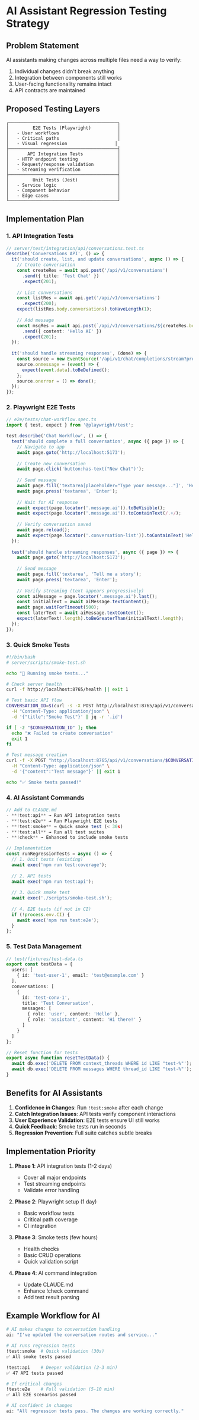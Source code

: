 # AI Assistant Regression Testing Strategy

## Problem Statement
AI assistants making changes across multiple files need a way to verify:
1. Individual changes didn't break anything
2. Integration between components still works
3. User-facing functionality remains intact
4. API contracts are maintained

## Proposed Testing Layers

```
┌─────────────────────────────────────────┐
│         E2E Tests (Playwright)          │
│   - User workflows                      │
│   - Critical paths                      │
│   - Visual regression                  │
├─────────────────────────────────────────┤
│       API Integration Tests             │
│   - HTTP endpoint testing               │
│   - Request/response validation         │
│   - Streaming verification              │
├─────────────────────────────────────────┤
│         Unit Tests (Jest)               │
│   - Service logic                       │
│   - Component behavior                  │
│   - Edge cases                          │
└─────────────────────────────────────────┘
```

## Implementation Plan

### 1. API Integration Tests

```typescript
// server/test/integration/api/conversations.test.ts
describe('Conversations API', () => {
  it('should create, list, and update conversations', async () => {
    // Create conversation
    const createRes = await api.post('/api/v1/conversations')
      .send({ title: 'Test Chat' })
      .expect(201);
    
    // List conversations
    const listRes = await api.get('/api/v1/conversations')
      .expect(200);
    expect(listRes.body.conversations).toHaveLength(1);
    
    // Add message
    const msgRes = await api.post(`/api/v1/conversations/${createRes.body.id}/messages`)
      .send({ content: 'Hello AI' })
      .expect(201);
  });
  
  it('should handle streaming responses', (done) => {
    const source = new EventSource('/api/v1/chat/completions/stream?prompt=Hello');
    source.onmessage = (event) => {
      expect(event.data).toBeDefined();
    };
    source.onerror = () => done();
  });
});
```

### 2. Playwright E2E Tests

```typescript
// e2e/tests/chat-workflow.spec.ts
import { test, expect } from '@playwright/test';

test.describe('Chat Workflow', () => {
  test('should complete a full conversation', async ({ page }) => {
    // Navigate to app
    await page.goto('http://localhost:5173');
    
    // Create new conversation
    await page.click('button:has-text("New Chat")');
    
    // Send message
    await page.fill('textarea[placeholder="Type your message..."]', 'Hello AI');
    await page.press('textarea', 'Enter');
    
    // Wait for AI response
    await expect(page.locator('.message.ai')).toBeVisible();
    await expect(page.locator('.message.ai')).toContainText(/.+/);
    
    // Verify conversation saved
    await page.reload();
    await expect(page.locator('.conversation-list')).toContainText('Hello AI');
  });
  
  test('should handle streaming responses', async ({ page }) => {
    await page.goto('http://localhost:5173');
    
    // Send message
    await page.fill('textarea', 'Tell me a story');
    await page.press('textarea', 'Enter');
    
    // Verify streaming (text appears progressively)
    const aiMessage = page.locator('.message.ai').last();
    const initialText = await aiMessage.textContent();
    await page.waitForTimeout(500);
    const laterText = await aiMessage.textContent();
    expect(laterText!.length).toBeGreaterThan(initialText!.length);
  });
});
```

### 3. Quick Smoke Tests

```bash
#!/bin/bash
# server/scripts/smoke-test.sh

echo "🧪 Running smoke tests..."

# Check server health
curl -f http://localhost:8765/health || exit 1

# Test basic API flow
CONVERSATION_ID=$(curl -s -X POST http://localhost:8765/api/v1/conversations \
  -H "Content-Type: application/json" \
  -d '{"title":"Smoke Test"}' | jq -r '.id')

if [ -z "$CONVERSATION_ID" ]; then
  echo "❌ Failed to create conversation"
  exit 1
fi

# Test message creation
curl -f -X POST "http://localhost:8765/api/v1/conversations/$CONVERSATION_ID/messages" \
  -H "Content-Type: application/json" \
  -d '{"content":"Test message"}' || exit 1

echo "✅ Smoke tests passed!"
```

### 4. AI Assistant Commands

```typescript
// Add to CLAUDE.md
- **!test:api** → Run API integration tests
- **!test:e2e** → Run Playwright E2E tests
- **!test:smoke** → Quick smoke test (< 30s)
- **!test:all** → Run all test suites
- **!check** → Enhanced to include smoke tests

// Implementation
const runRegressionTests = async () => {
  // 1. Unit tests (existing)
  await exec('npm run test:coverage');
  
  // 2. API tests
  await exec('npm run test:api');
  
  // 3. Quick smoke test
  await exec('./scripts/smoke-test.sh');
  
  // 4. E2E tests (if not in CI)
  if (!process.env.CI) {
    await exec('npm run test:e2e');
  }
};
```

### 5. Test Data Management

```typescript
// test/fixtures/test-data.ts
export const testData = {
  users: [
    { id: 'test-user-1', email: 'test@example.com' }
  ],
  conversations: [
    { 
      id: 'test-conv-1',
      title: 'Test Conversation',
      messages: [
        { role: 'user', content: 'Hello' },
        { role: 'assistant', content: 'Hi there!' }
      ]
    }
  ]
};

// Reset function for tests
export async function resetTestData() {
  await db.exec('DELETE FROM context_threads WHERE id LIKE "test-%"');
  await db.exec('DELETE FROM messages WHERE thread_id LIKE "test-%"');
}
```

## Benefits for AI Assistants

1. **Confidence in Changes**: Run `!test:smoke` after each change
2. **Catch Integration Issues**: API tests verify component interactions
3. **User Experience Validation**: E2E tests ensure UI still works
4. **Quick Feedback**: Smoke tests run in seconds
5. **Regression Prevention**: Full suite catches subtle breaks

## Implementation Priority

1. **Phase 1**: API integration tests (1-2 days)
   - Cover all major endpoints
   - Test streaming endpoints
   - Validate error handling

2. **Phase 2**: Playwright setup (1 day)
   - Basic workflow tests
   - Critical path coverage
   - CI integration

3. **Phase 3**: Smoke tests (few hours)
   - Health checks
   - Basic CRUD operations
   - Quick validation script

4. **Phase 4**: AI command integration
   - Update CLAUDE.md
   - Enhance !check command
   - Add test result parsing

## Example Workflow for AI

```bash
# AI makes changes to conversation handling
ai: "I've updated the conversation routes and service..."

# AI runs regression tests
!test:smoke  # Quick validation (30s)
✅ All smoke tests passed

!test:api    # Deeper validation (2-3 min)
✅ 47 API tests passed

# If critical changes
!test:e2e    # Full validation (5-10 min)
✅ All E2E scenarios passed

# AI confident in changes
ai: "All regression tests pass. The changes are working correctly."
```